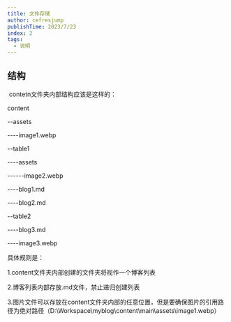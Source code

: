 ```yaml
---
title: 文件存储
author: cefresjump
publishTime: 2023/7/23
index: 2
tags: 
  - 说明
---
```


##  结构

​	contetn文件夹内部结构应该是这样的：

content

--assets

----image1.webp

--table1

----assets

------image2.webp

----blog1.md

----blog2.md

--table2

----blog3.md

----image3.webp



具体规则是：

1.content文件夹内部创建的文件夹将视作一个博客列表

2.博客列表内部存放.md文件，禁止递归创建列表

3.图片文件可以存放在content文件夹内部的任意位置，但是要确保图片的引用路径为绝对路径（D:\Workspace\myblog\content\main\assets\image1.webp）



